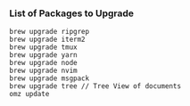 ### List of Packages to Upgrade

``` shell
brew upgrade ripgrep
brew upgrade iterm2
brew upgrade tmux
brew upgrade yarn
brew upgrade node
brew upgrade nvim
brew upgrade msgpack
brew upgrade tree // Tree View of documents
omz update

```

